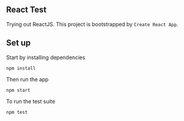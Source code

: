 ## React Test
Trying out ReactJS. This project is bootstrapped by `Create React App`.

## Set up
Start by installing dependencies

`npm install`

Then run the app

`npm start`

To run the test suite

`npm test`
